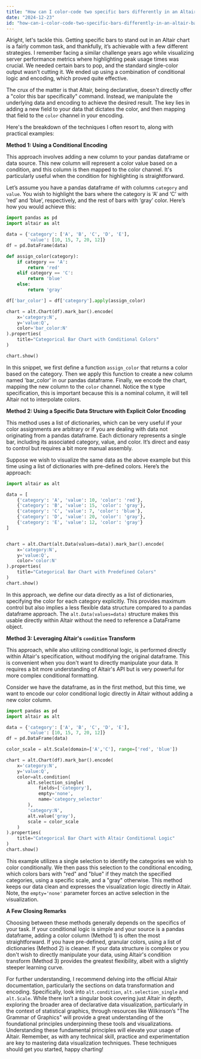```yaml
---
title: "How can I color-code two specific bars differently in an Altair bar chart?"
date: "2024-12-23"
id: "how-can-i-color-code-two-specific-bars-differently-in-an-altair-bar-chart"
---
```


Alright, let's tackle this. Getting specific bars to stand out in an Altair chart is a fairly common task, and thankfully, it’s achievable with a few different strategies. I remember facing a similar challenge years ago while visualizing server performance metrics where highlighting peak usage times was crucial. We needed certain bars to pop, and the standard single-color output wasn’t cutting it. We ended up using a combination of conditional logic and encoding, which proved quite effective.

The crux of the matter is that Altair, being declarative, doesn't directly offer a "color this bar specifically" command. Instead, we manipulate the underlying data and encoding to achieve the desired result. The key lies in adding a new field to your data that dictates the color, and then mapping that field to the `color` channel in your encoding.

Here's the breakdown of the techniques I often resort to, along with practical examples:

**Method 1: Using a Conditional Encoding**

This approach involves adding a new column to your pandas dataframe or data source. This new column will represent a color value based on a condition, and this column is then mapped to the color channel. It's particularly useful when the condition for highlighting is straightforward.

Let’s assume you have a pandas dataframe `df` with columns `category` and `value`. You wish to highlight the bars where the category is ‘A’ and ‘C’ with ‘red’ and ‘blue’, respectively, and the rest of bars with ‘gray’ color. Here’s how you would achieve this:

```python
import pandas as pd
import altair as alt

data = {'category': ['A', 'B', 'C', 'D', 'E'],
        'value': [10, 15, 7, 20, 12]}
df = pd.DataFrame(data)

def assign_color(category):
    if category == 'A':
        return 'red'
    elif category == 'C':
        return 'blue'
    else:
        return 'gray'

df['bar_color'] = df['category'].apply(assign_color)

chart = alt.Chart(df).mark_bar().encode(
    x='category:N',
    y='value:Q',
    color='bar_color:N'
).properties(
    title="Categorical Bar Chart with Conditional Colors"
)

chart.show()
```

In this snippet, we first define a function `assign_color` that returns a color based on the category. Then we apply this function to create a new column named 'bar_color' in our pandas dataframe. Finally, we encode the chart, mapping the new column to the `color` channel. Notice the `N` type specification, this is important because this is a nominal column, it will tell Altair not to interpolate colors.

**Method 2: Using a Specific Data Structure with Explicit Color Encoding**

This method uses a list of dictionaries, which can be very useful if your color assignments are arbitrary or if you are dealing with data not originating from a pandas dataframe. Each dictionary represents a single bar, including its associated category, value, and color. It’s direct and easy to control but requires a bit more manual assembly.

Suppose we wish to visualize the same data as the above example but this time using a list of dictionaries with pre-defined colors. Here’s the approach:

```python
import altair as alt

data = [
    {'category': 'A', 'value': 10, 'color': 'red'},
    {'category': 'B', 'value': 15, 'color': 'gray'},
    {'category': 'C', 'value': 7, 'color': 'blue'},
    {'category': 'D', 'value': 20, 'color': 'gray'},
    {'category': 'E', 'value': 12, 'color': 'gray'}
]


chart = alt.Chart(alt.Data(values=data)).mark_bar().encode(
    x='category:N',
    y='value:Q',
    color='color:N'
).properties(
    title="Categorical Bar Chart with Predefined Colors"
)
chart.show()
```

In this approach, we define our data directly as a list of dictionaries, specifying the color for each category explicitly. This provides maximum control but also implies a less flexible data structure compared to a pandas dataframe approach. The `alt.Data(values=data)` structure makes this usable directly within Altair without the need to reference a DataFrame object.

**Method 3: Leveraging Altair's `condition` Transform**

This approach, while also utilizing conditional logic, is performed directly within Altair's specification, without modifying the original dataframe. This is convenient when you don't want to directly manipulate your data. It requires a bit more understanding of Altair's API but is very powerful for more complex conditional formatting.

Consider we have the dataframe, as in the first method, but this time, we want to encode our color conditional logic directly in Altair without adding a new color column.

```python
import pandas as pd
import altair as alt

data = {'category': ['A', 'B', 'C', 'D', 'E'],
        'value': [10, 15, 7, 20, 12]}
df = pd.DataFrame(data)

color_scale = alt.Scale(domain=['A','C'], range=['red', 'blue'])

chart = alt.Chart(df).mark_bar().encode(
    x='category:N',
    y='value:Q',
    color=alt.condition(
        alt.selection_single(
            fields=['category'], 
            empty='none', 
            name='category_selector'
        ),
        'category:N',
        alt.value('gray'),
        scale = color_scale
    )
).properties(
    title="Categorical Bar Chart with Altair Conditional Logic"
)
chart.show()
```

This example utilizes a single selection to identify the categories we wish to color conditionally. We then pass this selection to the conditional encoding, which colors bars with "red" and "blue" if they match the specified categories, using a specific scale, and a "gray" otherwise. This method keeps our data clean and expresses the visualization logic directly in Altair. Note, the `empty='none'` parameter forces an active selection in the visualization.

**A Few Closing Remarks**

Choosing between these methods generally depends on the specifics of your task. If your conditional logic is simple and your source is a pandas dataframe, adding a color column (Method 1) is often the most straightforward. If you have pre-defined, granular colors, using a list of dictionaries (Method 2) is cleaner. If your data structure is complex or you don't wish to directly manipulate your data, using Altair's condition transform (Method 3) provides the greatest flexibility, albeit with a slightly steeper learning curve.

For further understanding, I recommend delving into the official Altair documentation, particularly the sections on data transformation and encoding. Specifically, look into `alt.condition`, `alt.selection_single` and `alt.Scale`. While there isn’t a singular book covering just Altair in depth, exploring the broader area of declarative data visualization, particularly in the context of statistical graphics, through resources like Wilkinson’s "The Grammar of Graphics" will provide a great understanding of the foundational principles underpinning these tools and visualizations. Understanding these fundamental principles will elevate your usage of Altair. Remember, as with any technical skill, practice and experimentation are key to mastering data visualization techniques. These techniques should get you started, happy charting!

